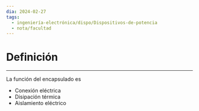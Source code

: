 ```yaml
---
dia: 2024-02-27
tags:
  - ingeniería-electrónica/dispo/Dispositivos-de-potencia
  - nota/facultad
---
```

# Definición
---
La función del encapsulado es
* Conexión eléctrica
* Disipación térmica
* Aislamiento eléctrico